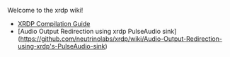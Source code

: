 Welcome to the xrdp wiki!

* [XRDP Compilation Guide](https://github.com/neutrinolabs/xrdp/wiki/Compilation-Guide)
* [Audio Output Redirection using xrdp PulseAudio sink] (https://github.com/neutrinolabs/xrdp/wiki/Audio-Output-Redirection-using-xrdp's-PulseAudio-sink)